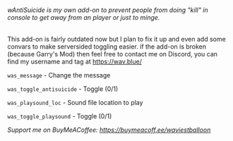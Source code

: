 ###### wAntiSuicide is my own add-on to prevent people from doing "kill" in console to get away from an player or just to minge.

This add-on is fairly outdated now but I plan to fix it up and even add some convars to make serversided toggling easier.
if the add-on is broken (because Garry's Mod) then feel free to contact me on Discord, you can find my username and tag at https://wav.blue/

`was_message` - Change the message

`was_toggle_antisuicide` - Toggle (0/1)

`was_playsound_loc` - Sound file location to play

`was_toggle_playsound` - Toggle (0/1)


*Support me on BuyMeACoffee: https://buymeacoff.ee/waviestballoon*

